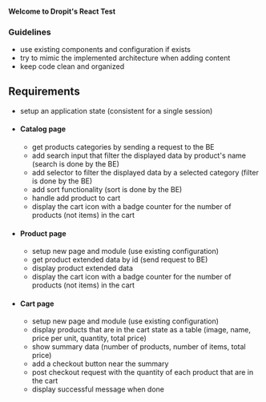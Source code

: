 #### Welcome to Dropit's React Test

### Guidelines

* use existing components and configuration if exists
* try to mimic the implemented architecture when adding content
* keep code clean and organized

## Requirements

* setup an application state (consistent for a single session)

* #### Catalog page
    * get products categories by sending a request to the BE
    * add search input that filter the displayed data by product's name (search is done by the BE)
    * add selector to filter the displayed data by a selected category (filter is done by the BE)
    * add sort functionality (sort is done by the BE)
    * handle add product to cart
    * display the cart icon with a badge counter for the number of products (not items) in the cart

* #### Product page
    * setup new page and module (use existing configuration)
    * get product extended data by id (send request to BE)
    * display product extended data
    * display the cart icon with a badge counter for the number of products (not items) in the cart

* #### Cart page
    * setup new page and module (use existing configuration)
    * display products that are in the cart state as a table (image, name, price per unit, quantity, total price)
    * show summary data (number of products, number of items, total price)
    * add a checkout button near the summary
    * post checkout request with the quantity of each product that are in the cart
    * display successful message when done
